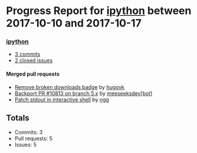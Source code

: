 # Progress Report for [ipython](https://github.com/ipython) between 2017-10-10 and 2017-10-17

### [ipython](https://github.com/ipython/ipython)
-  [3 commits](https://github.com/ipython/ipython/compare/master@%7B1507618800%7D...master@%7B1508223600%7D)
-  [2 closed issues](https://github.com/ipython/ipython/issues?utf8=%E2%9C%93&q=is%3Aissue%20closed%3A2017-10-10..2017-10-17)

#### Merged pull requests
- [Remove broken downloads badge](https://github.com/ipython/ipython/pull/10857) by [hugovk](https://github.com/hugovk)
- [Backport PR #10813 on branch 5.x](https://github.com/ipython/ipython/pull/10850) by [meeseeksdev[bot]](https://github.com/apps/meeseeksdev)
- [Patch stdout in interactive shell](https://github.com/ipython/ipython/pull/10828) by [ngg](https://github.com/ngg)

## Totals
- Commits: 3
- Pull requests: 5
- Issues: 5
